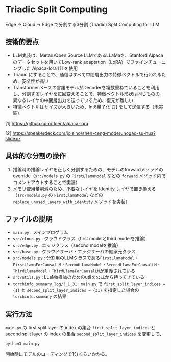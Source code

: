 # Triadic Split Computing

Edge -> Cloud -> Edge で分割する3分割 (Triadic) Split Computing for LLM


## 技術的要点

- LLM実装は、MetaのOpen Source LLMであるLLaMaを、Stanford Alpacaのデータセットを用いてLow-rank adaptation（LoRA）でファインチューニングした Alpaca-lora [1] を使用
- Triadic にすることで、通信はすべて中間層出力の特徴ベクトルで行われるため、安全性が高い
- Transformerベースの言語モデルがDecoderを複数重ねていることを利用し、分割するレイヤを毎回変えることで、特徴ベクトル形状は同じものの、異なるレイヤの中間層出力を送っているため、復元が難しい
- 特徴ベクトルはサイズが大きいため、Int8量子化 [2] をして送信する（未実装）

[1] https://github.com/tloen/alpaca-lora

[2] https://speakerdeck.com/joisino/shen-ceng-moderunogao-su-hua?slide=7



## 具体的な分割の操作
1. 推論時の推論レイヤを正しく分割するための、モデルのforwardメソッドのoverride（`src/models.py` の `FirstLlamaModel` などの `forward` メソッド内でコメントアウトすることで実装）
2. メモリ使用量削減のため、不要なレイヤを Identity レイヤで置き換える（`src/models.py` の `FirstLlamaModel` などの `replace_unused_layers_with_identity` メソッドを実装）


## ファイルの説明

- `main.py` : メインプログラム
- `src/cloud.py` : クラウドクラス（first modelとthird modelを推論）
- `src/edge.py` : エッジクラス（second modelを推論）
- `src/base.py` : クラウドサーバ・エッジサーバの継承元クラス
- `src/models.py` : 分割用のLLMクラスである`FirstLlamaModel`・`FirstLlamaForCausalLM`・`SecondLlamaModel`・`SecondLlamaForCausalLM`・`ThirdLlamaModel`・`ThirdLlamaForCausalLM`が定義されている
- `src/utils.py` : LLaMa推論のためのutilを公式から持ってきている
- `torchinfo_summary_log/?_1_31` : `main.py` で `first_split_layer_indices = {1}` と `second_split_layer_indices = {31}` を指定した場合の `torchinfo.summary` の結果


## 実行方法

`main.py` の first split layer の index の集合 `first_split_layer_indices` と second split layer の index の集合 `second_split_layer_indices` を変更して、

```bash
python3 main.py
```

開始時にモデルのローディングで1分くらいかかる。